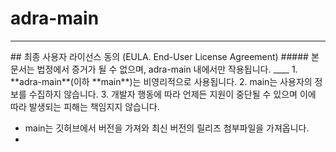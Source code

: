 # adra-main
<hr>
## 최종 사용자 라이선스 동의 (EULA. End-User License Agreement)
##### 본 문서는 법정에서 증거가 될 수 없으며, adra-main 내에서만 작용됩니다.    
____
1. **adra-main**(이하 **main**)는 비영리적으로 사용됩니다.
2. main는 사용자의 정보를 수집하지 않습니다.
3. 개발자 행동에 따라 언제든 지원이 중단될 수 있으며 이에 따라 발생되는 피해는 책임지지 않습니다.

- main는 깃허브에서 버전을 가져와 최신 버전의 릴리즈 첨부파일을 가져옵니다.
- 